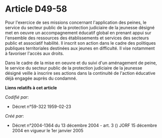 # Article D49-58

Pour l'exercice de ses missions concernant l'application des peines, le service du secteur public de la protection judiciaire
de la jeunesse désigné met en oeuvre un accompagnement éducatif global en prenant appui sur l'ensemble des ressources des
établissements et services des secteurs public et associatif habilité. Il inscrit son action dans le cadre des politiques
publiques territoriales destinées aux jeunes en difficulté. Il vise notamment à favoriser l'accès aux droits.

Dans le cadre de la mise en oeuvre et du suivi d'un aménagement de peine, le service du secteur public de la protection
judiciaire de la jeunesse désigné veille à inscrire ses actions dans la continuité de l'action éducative déjà engagée auprès
du condamné.

**Liens relatifs à cet article**

_Codifié par_:

  - Décret n°59-322 1959-02-23

_Créé par_:

  - Décret n°2004-1364 du 13 décembre 2004 - art. 3 () JORF 15 décembre 2004 en vigueur le 1er janvier 2005
